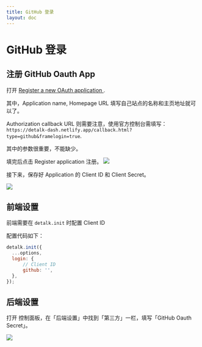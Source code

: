 ```yaml
---
title: GitHub 登录
layout: doc
---
```


# GitHub 登录

## 注册 GitHub Oauth App

打开 [Register a new OAuth application
](https://github.com/settings/applications/new).

其中，Application name, Homepage URL 填写自己站点的名称和主页地址就可以了。

Authorization callback URL 则需要注意，使用官方控制台需填写：`https://detalk-dash.netlify.app/callback.html?type=github&framelogin=true`.

其中的参数很重要，不能缺少。

填完后点击 Register application 注册。
![](https://p.awa.fyi/s/2023/1673344733515.png)

接下来，保存好 Application 的 Client ID 和 Client Secret。

![](https://p.awa.fyi/s/2023/1673344977124.png)

## 前端设置

前端需要在 `detalk.init` 时配置 Client ID

配置代码如下：

```js
detalk.init({
  ...options,
  login: {
      // Client ID
      github: '',
  },
});
```

## 后端设置

打开 控制面板，在「后端设置」中找到「第三方」一栏，填写「GitHub Oauth Secret」。

![](https://p.awa.fyi/s/2023/1673072688363.png)
